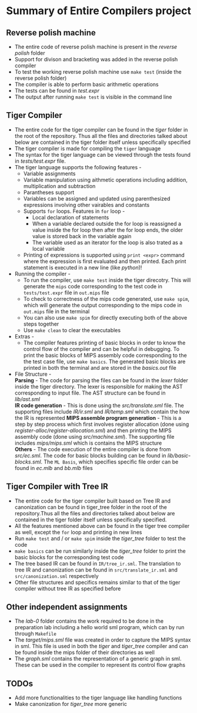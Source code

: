 # Summary of Entire Compilers project

## Reverse polish machine
- The entire code of reverse polish machine is present in the _reverse polish_ folder
- Support for divison and bracketing was added in the reverse polish compiler
- To test the working reverse polish machine use `make test` (inside the reverse polish folder)
- The compiler is able to perform basic arithmetic operations
- The tests can be found in _test.expr_ 
- The output after running `make test` is visible in the command line

## Tiger Compiler
- The entire code for the tiger compiler can be found in the _tiger_ folder in the root of the repository. Thus all the files and directories talked about below are contained in the tiger folder itself unless specifically specified
- The tiger compiler is made for compiling the `tiger` language
- The syntax for the tiger language can be viewed through the tests found in _tests/test.expr_ file. 
- The tiger language supports the following features -
    - Variable assignments
    - Variable manipulation using aithmetic operations including addition, multiplication and subtraction
    - Parantheses support
    - Variables can be assigned and updated using parenthesized expressions involving other vairables and constants
    - Supports `for` loops. Features in `for` loop -
        - Local declaration of statements
        - When a variable declared outside the for loop is reassigned a value inside the for loop then after the for loop ends, the older value is stored back in the variable again
        - The variable used as an iterator for the loop is also trated as a local variable
    - Printing of expressions is supported using `print <expr>` command where the expression is first evaluated and then printed. Each print statement is executed in a new line (like _python_)!
- Running the compiler -
    - To run the compiler, use `make test` inside the tiger direcotry. This will generate the `mips` code corresponding to the test code in `tests/test.expr` file in `out.mips` file
    - To check to correctness of the mips code generated, use `make spim`, which will generate the output corresponding to the mips code in `out.mips` file in the terminal
    - You can also use `make spim` for directly executing both of the above steps together
    - Use `make clean` to clear the executables 
- Extras - 
    - The compiler features printing of basic blocks in order to know the control flow of the compiler and can be helpful in debugging. To print the basic blocks of MIPS assembly code corresponding to the the test case file, use `make basics`. The generated basic blocks are printed in both the terminal and are stored in the _basics.out_ file
- File Structure -  
    __Parsing__ - The code for parsing the files can be found in the _lexer_ folder inside the tiger directory. The lexer is responsible for making the AST corresponding to input file. The AST structure can be found in _lib/ast.sml_  
    __IR code generation__ - This is done using the _src/translate.sml_ file. The supporting files include _IR/ir.sml_ and _IR/temp.sml_ which contain the how the IR is represented
    __MIPS assemble program generation__ - This is a step by step process which first involves register allocation (done using _register-alloc/register-allocation.sml_) and then printing the MIPS assembly code (done using _src/machine.sml_). The supporting file includes _mips/mips.sml_ which is contains the MIPS structure  
    __Others__ - The code execution of the entire compiler is done from _src/ec.sml_. The code for basic blocks building can be found in _lib/basic-blocks.sml_. The `ML Basis`, which specifies specific file order can be found in _ec.mlb_ and _bb.mlb_ files  

## Tiger Compiler with Tree IR
- The entire code for the tiger compiler built based on Tree IR and canonization can be found in tiger_tree folder in the root of the repository.Thus all the files and directories talked about below are contained in the tiger folder itself unless specifically specified.
- All the features mentioned above can be found in the tiger tree compiler as well, except the `for` loop and printing in new lines
- Run `make test` and / or `make spim` inside the _tiger\_tree_ folder to test the code
- `make basics` can be run similarly inside the _tiger\_tree_ folder to print the basic blocks for the corresponding test code
- The tree based IR can be found in `IR/tree_ir.sml`. The translation to tree IR and canonization can be found in `src/translate_ir.sml` and `src/canonization.sml` respectively
- Other file structures and specifics remains similar to that of the tiger compiler without tree IR as specified before

## Other independent assignments
- The _lab-0_ folder contains the work required to be done in the preparation lab including a hello world sml program, which can by run through `Makefile`
- The _target/mips.sml_ file was created in order to capture the MIPS syntax in sml. This file is used in both the _tiger_ and _tiger\_tree_ compiler and can be found inside the mips folder of their directories as well
- The _graph.sml_ contains the representation of a generic graph in sml. These can be used in the compiler to represent its control flow graphs

## TODOs
- Add more functionalities to the tiger language like handling functions
- Make canonization for _tiger\_tree_  more generic
